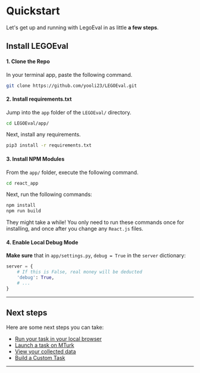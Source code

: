 # Quickstart

Let's get up and running with LegoEval in as little **a few steps**.

## Install LEGOEval

#### 1. Clone the Repo
In your terminal app, paste the following command.
```bash
git clone https://github.com/yooli23/LEGOEval.git
```

#### 2. Install requirements.txt
Jump into the `app` folder of the `LEGOEval/` directory.
```bash
cd LEGOEval/app/
```
Next, install any requirements.
```bash
pip3 install -r requirements.txt
```

#### 3. Install NPM Modules
From the `app/` folder, execute the following command.
```bash
cd react_app
```
Next, run the following commands:
```bash
npm install
npm run build
```
They might take a while! You only need to run these commands once for installing, and once after you change any `React.js` files.

#### 4. Enable Local Debug Mode
**Make sure** that in `app/settings.py`, `debug = True` in the `server` dictionary:
```python
server = {
    # If this is False, real money will be deducted
    'debug': True,
    # ...
}
```

---

## Next steps

Here are some next steps you can take:

- [Run your task in your local browser](/runlocal)
- [Launch a task on MTurk](/mturk)
- [View your collected data](/viewdata)
- [Build a Custom Task](/customize)

---